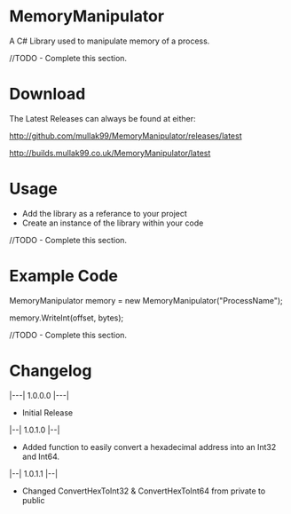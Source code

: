 # MemoryManipulator
A C# Library used to manipulate memory of a process.

//TODO - Complete this section.

# Download
The Latest Releases can always be found at either:

http://github.com/mullak99/MemoryManipulator/releases/latest

http://builds.mullak99.co.uk/MemoryManipulator/latest

# Usage

- Add the library as a referance to your project
- Create an instance of the library within your code


//TODO - Complete this section.

# Example Code

MemoryManipulator memory = new MemoryManipulator("ProcessName");

memory.WriteInt(offset, bytes);


//TODO - Complete this section.

# Changelog

|---| 1.0.0.0 |---|

- Initial Release

|--| 1.0.1.0 |--|

- Added function to easily convert a hexadecimal address into an Int32 and Int64.

|--| 1.0.1.1 |--|

- Changed ConvertHexToInt32 & ConvertHexToInt64 from private to public
